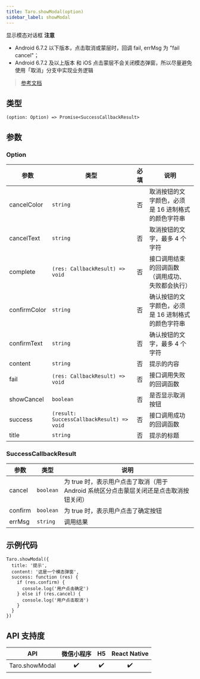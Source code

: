 ```yaml
---
title: Taro.showModal(option)
sidebar_label: showModal
---
```


显示模态对话框
**注意**
- Android 6.7.2 以下版本，点击取消或蒙层时，回调 fail, errMsg 为 "fail cancel"；
- Android 6.7.2 及以上版本 和 iOS 点击蒙层不会关闭模态弹窗，所以尽量避免使用「取消」分支中实现业务逻辑

> [参考文档](https://developers.weixin.qq.com/miniprogram/dev/api/ui/interaction/wx.showModal.html)

## 类型

```tsx
(option: Option) => Promise<SuccessCallbackResult>
```

## 参数

### Option

<table>
  <thead>
    <tr>
      <th>参数</th>
      <th>类型</th>
      <th style="text-align:center">必填</th>
      <th>说明</th>
    </tr>
  </thead>
  <tbody>
    <tr>
      <td>cancelColor</td>
      <td><code>string</code></td>
      <td style="text-align:center">否</td>
      <td>取消按钮的文字颜色，必须是 16 进制格式的颜色字符串</td>
    </tr>
    <tr>
      <td>cancelText</td>
      <td><code>string</code></td>
      <td style="text-align:center">否</td>
      <td>取消按钮的文字，最多 4 个字符</td>
    </tr>
    <tr>
      <td>complete</td>
      <td><code>(res: CallbackResult) =&gt; void</code></td>
      <td style="text-align:center">否</td>
      <td>接口调用结束的回调函数（调用成功、失败都会执行）</td>
    </tr>
    <tr>
      <td>confirmColor</td>
      <td><code>string</code></td>
      <td style="text-align:center">否</td>
      <td>确认按钮的文字颜色，必须是 16 进制格式的颜色字符串</td>
    </tr>
    <tr>
      <td>confirmText</td>
      <td><code>string</code></td>
      <td style="text-align:center">否</td>
      <td>确认按钮的文字，最多 4 个字符</td>
    </tr>
    <tr>
      <td>content</td>
      <td><code>string</code></td>
      <td style="text-align:center">否</td>
      <td>提示的内容</td>
    </tr>
    <tr>
      <td>fail</td>
      <td><code>(res: CallbackResult) =&gt; void</code></td>
      <td style="text-align:center">否</td>
      <td>接口调用失败的回调函数</td>
    </tr>
    <tr>
      <td>showCancel</td>
      <td><code>boolean</code></td>
      <td style="text-align:center">否</td>
      <td>是否显示取消按钮</td>
    </tr>
    <tr>
      <td>success</td>
      <td><code>(result: SuccessCallbackResult) =&gt; void</code></td>
      <td style="text-align:center">否</td>
      <td>接口调用成功的回调函数</td>
    </tr>
    <tr>
      <td>title</td>
      <td><code>string</code></td>
      <td style="text-align:center">否</td>
      <td>提示的标题</td>
    </tr>
  </tbody>
</table>

### SuccessCallbackResult

<table>
  <thead>
    <tr>
      <th>参数</th>
      <th>类型</th>
      <th>说明</th>
    </tr>
  </thead>
  <tbody>
    <tr>
      <td>cancel</td>
      <td><code>boolean</code></td>
      <td>为 true 时，表示用户点击了取消（用于 Android 系统区分点击蒙层关闭还是点击取消按钮关闭）</td>
    </tr>
    <tr>
      <td>confirm</td>
      <td><code>boolean</code></td>
      <td>为 true 时，表示用户点击了确定按钮</td>
    </tr>
    <tr>
      <td>errMsg</td>
      <td><code>string</code></td>
      <td>调用结果</td>
    </tr>
  </tbody>
</table>

## 示例代码

```tsx
Taro.showModal({
  title: '提示',
  content: '这是一个模态弹窗',
  success: function (res) {
    if (res.confirm) {
      console.log('用户点击确定')
    } else if (res.cancel) {
      console.log('用户点击取消')
    }
  }
})
```

## API 支持度

| API | 微信小程序 | H5 | React Native |
| :---: | :---: | :---: | :---: |
| Taro.showModal | ✔️ | ✔️ | ✔️ |
